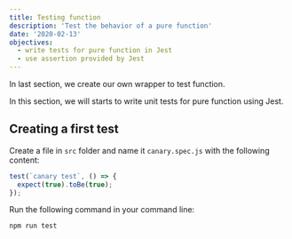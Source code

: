 ```yaml
---
title: Testing function
description: 'Test the behavior of a pure function'
date: '2020-02-13'
objectives:
  - write tests for pure function in Jest
  - use assertion provided by Jest
---
```


In last section, we create our own wrapper to test function.

In this section, we will starts to write unit tests for pure function using Jest.

## Creating a first test

Create a file in `src` folder and name it `canary.spec.js` with the following content:

```js fileName=src/canary.spec.js
test(`canary test`, () => {
  expect(true).toBe(true);
});
```

Run the following command in your command line:

```bash
npm run test
```
